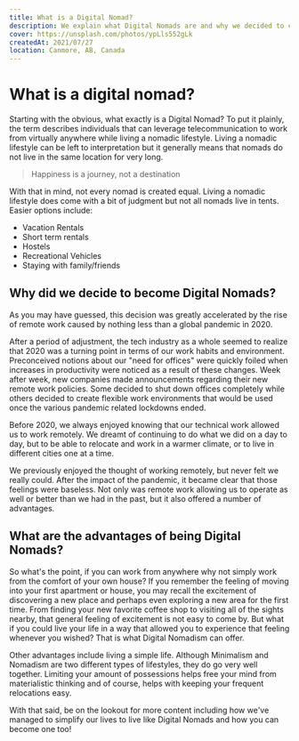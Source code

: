 ```yaml
---
title: What is a Digital Nomad?
description: We explain what Digital Nomads are and why we decided to change our lifestyle.
cover: https://unsplash.com/photos/ypLls552gLk
createdAt: 2021/07/27
location: Canmore, AB, Canada
---
```


# What is a digital nomad?

Starting with the obvious, what exactly is a Digital Nomad? To put it plainly, the term describes individuals that can leverage telecommunication to work from virtually anywhere while living a nomadic lifestyle. Living a nomadic lifestyle can be left to interpretation but it generally means that nomads do not live in the same location for very long.

> Happiness is a journey, not a destination

With that in mind, not every nomad is created equal. Living a nomadic lifestyle does come with a bit of judgment but not all nomads live in tents. Easier options include:

* Vacation Rentals
* Short term rentals
* Hostels
* Recreational Vehicles
* Staying with family/friends

## Why did we decide to become Digital Nomads?
As you may have guessed, this decision was greatly accelerated by the rise of remote work caused by nothing less than a global pandemic in 2020.

After a period of adjustment, the tech industry as a whole seemed to realize that 2020 was a turning point in terms of our work habits and environment. Preconceived notions about our "need for offices" were quickly foiled when increases in productivity were noticed as a result of these changes. Week after week, new companies made announcements regarding their new remote work policies. Some decided to shut down offices completely while others decided to create flexible work environments that would be used once the various pandemic related lockdowns ended. 
 
Before 2020, we always enjoyed knowing that our technical work allowed us to work remotely. We dreamt of continuing to do what we did on a day to day, but to be able to relocate and work in a warmer climate, or to live in different cities one at a time. 
   
We previously enjoyed the thought of working remotely, but never felt we really could. After the impact of the pandemic, it became clear that those feelings were baseless. Not only was remote work allowing us to operate as well or better than we had in the past, but it also offered a number of advantages.

## What are the advantages of being Digital Nomads?
So what's the point, if you can work from anywhere why not simply work from the comfort of your own house? If you remember the feeling of moving into your first apartment or house, you may recall the excitement of discovering a new place and perhaps even exploring a new area for the first time. From finding your new favorite coffee shop to visiting all of the sights nearby, that general feeling of excitement is not easy to come by. But what if you could live your life in a way that allowed you to experience that feeling whenever you wished? That is what Digital Nomadism can offer.

Other advantages include living a simple life. Although Minimalism and Nomadism are two different types of lifestyles, they do go very well together. Limiting your amount of possessions helps free your mind from materialistic thinking and of course, helps with keeping your frequent relocations easy.

With that said, be on the lookout for more content including how we've managed to simplify our lives to live like Digital Nomads and how you can become one too!


